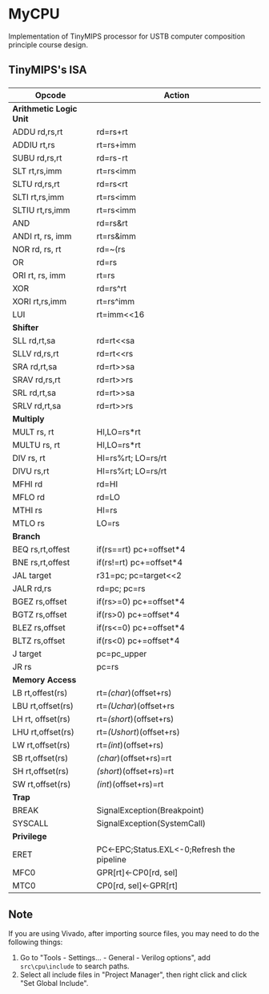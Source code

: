 # MyCPU

Implementation of TinyMIPS processor for USTB computer composition principle course design.

## TinyMIPS's ISA

### <center> 

| Opcode  | Action |
| ------- | ----------- |
| **Arithmetic Logic Unit** |
| ADDU rd,rs,rt  | rd=rs+rt    |
| ADDIU rt,rs  | rt=rs+imm        |
| SUBU rd,rs,rt  | rd=rs-rt        |
| SLT rt,rs,imm    | rt=rs<imm         |
| SLTU rd,rs,rt   | rd=rs<rt         |
| SLTI rt,rs,imm    | rt=rs<imm    |
| SLTIU rt,rs,imm   | rt=rs<imm    |
| AND     | rd=rs&rt         |
| ANDI rt, rs, imm     | rt=rs&imm       |
| NOR rd, rs, rt     | rd=~(rs|rt)        |
| OR      | rd=rs|rt        |
| ORI rt, rs, imm     | rt=rs|imm        |
| XOR     | rd=rs^rt        |
| XORI rt,rs,imm    | rt=rs^imm        |
| LUI     | rt=imm<<16         |
| **Shifter** |
| SLL rd,rt,sa    | rd=rt<<sa        |
| SLLV rd,rs,rt    | rd=rt<<rs    |
| SRA rd,rt,sa   | rd=rt>>sa    |
| SRAV rd,rs,rt   | rd=rt>>rs    |
| SRL rd,rt,sa     | rd=rt>>sa        |
| SRLV rd,rt,sa     | rd=rt>>rs         |
| **Multiply** |
| MULT rs, rt    | HI,LO=rs*rt        |
| MULTU rs, rt    | HI,LO=rs*rt         |
| DIV rs, rt    | HI=rs%rt; LO=rs/rt        |
| DIVU rs,rt    | HI=rs%rt; LO=rs/rt       |
| MFHI rd    | rd=HI       |
| MFLO rd    | rd=LO         |
| MTHI rs    | HI=rs       |
| MTLO rs    | 	LO=rs      |
| **Branch** |
| BEQ rs,rt,offest     | if(rs==rt) pc+=offset*4         |
| BNE rs,rt,offest    | if(rs!=rt) pc+=offset*4       |
| JAL target     | r31=pc; pc=target<<2        |
| JALR rd,rs    | rd=pc; pc=rs         |
| BGEZ rs,offset      | if(rs>=0) pc+=offset*4       |
| BGTZ rs,offset     | if(rs>0) pc+=offset*4       |
| BLEZ rs,offset      | if(rs<=0) pc+=offset*4        |
| BLTZ rs,offset      | if(rs<0) pc+=offset*4         |
| J target     | pc=pc_upper|(target<<2)         |
| JR rs     | 	pc=rs        |
| **Memory Access** |
| LB rt,offest(rs)     | rt=*(char*)(offset+rs)        |
| LBU rt,offset(rs)    | rt=*(Uchar*)(offset+rs      |
| LH rt, offset(rs)     | rt=*(short*)(offset+rs)        |
| LHU rt,offset(rs)   | rt=*(Ushort*)(offset+rs)       |
| LW rt,offset(rs)      | rt=*(int*)(offset+rs)      |
| SB rt,offset(rs)     | *(char*)(offset+rs)=rt      |
| SH rt,offset(rs)     | 	*(short*)(offset+rs)=rt       |
| SW rt,offset(rs)      | 	*(int*)(offset+rs)=rt       |
| **Trap** |
| BREAK      | SignalException(Breakpoint)      |
| SYSCALL     | SignalException(SystemCall)     |
| **Privilege** |
| ERET     | PC<-EPC;Status.EXL<-0;Refresh the pipeline|
| MFC0   | GPR[rt]<-CP0[rd, sel]    |
| MTC0     | CP0[rd, sel]<-GPR[rt]       |
## Note

If you are using Vivado, after importing source files, you may need to do the following things:

1. Go to "Tools - Settings... - General - Verilog options", add `src\cpu\include` to search paths.
2. Select all include files in "Project Manager", then right click and click "Set Global Include".
